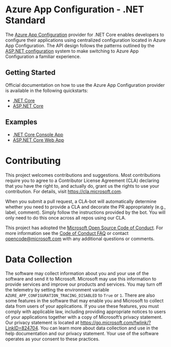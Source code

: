 # Azure App Configuration - .NET Standard

The [Azure App Configuration](https://docs.microsoft.com/en-us/azure/azure-app-configuration/overview) provider for .NET Core enables developers to configure their applications using centralized configuration located in Azure App Configuration. The API design follows the patterns outlined by the [ASP.NET configuration](https://github.com/aspnet/configuration/) system to make switching to Azure App Configuration a familiar experience.


## Getting Started

Official documentation on how to use the Azure App Configuration provider is available in the following quickstarts:

* [.NET Core](https://docs.microsoft.com/en-us/azure/azure-app-configuration/quickstart-dotnet-core-app)
* [ASP.NET Core](https://docs.microsoft.com/en-us/azure/azure-app-configuration/quickstart-aspnet-core-app?tabs=core2x)


## Examples

* [.NET Core Console App](./examples/ConsoleApplication)
* [ASP.NET Core Web App](./examples/ConfigStoreDemo)


# Contributing

This project welcomes contributions and suggestions.  Most contributions require you to agree to a
Contributor License Agreement (CLA) declaring that you have the right to, and actually do, grant us
the rights to use your contribution. For details, visit https://cla.microsoft.com.

When you submit a pull request, a CLA-bot will automatically determine whether you need to provide
a CLA and decorate the PR appropriately (e.g., label, comment). Simply follow the instructions
provided by the bot. You will only need to do this once across all repos using our CLA.

This project has adopted the [Microsoft Open Source Code of Conduct](https://opensource.microsoft.com/codeofconduct/).
For more information see the [Code of Conduct FAQ](https://opensource.microsoft.com/codeofconduct/faq/) or
contact [opencode@microsoft.com](mailto:opencode@microsoft.com) with any additional questions or comments.

# Data Collection

The software may collect information about you and your use of the software and send it to Microsoft. Microsoft may use this information to provide services and improve our products and services. You may turn off the telemetry by setting the environment variable `AZURE_APP_CONFIGURATION_TRACING_DISABLED` to `True` or `1`. There are also some features in the software that may enable you and Microsoft to collect data from users of your applications. If you use these features, you must comply with applicable law, including providing appropriate notices to users of your applications together with a copy of Microsoft’s privacy statement. Our privacy statement is located at https://go.microsoft.com/fwlink/?LinkID=824704. You can learn more about data collection and use in the help documentation and our privacy statement. Your use of the software operates as your consent to these practices.
